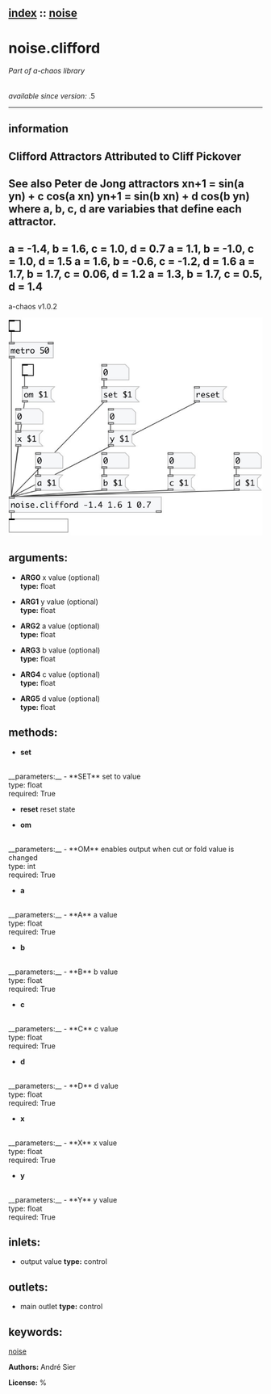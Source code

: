 [index](index.html) :: [noise](category_noise.html)
---

# noise.clifford

###### Part of a-chaos library

*available since version:* .5

---


## information
Clifford Attractors
Attributed to Cliff Pickover
---
See also Peter de Jong attractors
xn+1 = sin(a yn) + c cos(a xn)
yn+1 = sin(b xn) + d cos(b yn)
where a, b, c, d are variabies that define each attractor.
---
a = -1.4, b = 1.6, c = 1.0, d = 0.7
a = 1.1, b = -1.0, c = 1.0, d = 1.5
a = 1.6, b = -0.6, c = -1.2, d = 1.6
a = 1.7, b = 1.7, c = 0.06, d = 1.2
a = 1.3, b = 1.7, c = 0.5, d = 1.4
---
a-chaos v1.0.2



[![example](../examples/img/noise.clifford.jpg)](../examples/pd/noise.clifford.pd)



## arguments:

* **ARG0**
x value (optional)<br>
__type:__ float<br>

* **ARG1**
y value (optional)<br>
__type:__ float<br>

* **ARG2**
a value (optional)<br>
__type:__ float<br>

* **ARG3**
b value (optional)<br>
__type:__ float<br>

* **ARG4**
c value (optional)<br>
__type:__ float<br>

* **ARG5**
d value (optional)<br>
__type:__ float<br>



## methods:

* **set**
<br>
  __parameters:__
  - **SET** set to value<br>
    type: float <br>
    required: True <br>

* **reset**
reset state<br>

* **om**
<br>
  __parameters:__
  - **OM** enables output when cut or fold value is changed<br>
    type: int <br>
    required: True <br>

* **a**
<br>
  __parameters:__
  - **A** a value<br>
    type: float <br>
    required: True <br>

* **b**
<br>
  __parameters:__
  - **B** b value<br>
    type: float <br>
    required: True <br>

* **c**
<br>
  __parameters:__
  - **C** c value<br>
    type: float <br>
    required: True <br>

* **d**
<br>
  __parameters:__
  - **D** d value<br>
    type: float <br>
    required: True <br>

* **x**
<br>
  __parameters:__
  - **X** x value<br>
    type: float <br>
    required: True <br>

* **y**
<br>
  __parameters:__
  - **Y** y value<br>
    type: float <br>
    required: True <br>






## inlets:

* output value 
__type:__ control<br>



## outlets:

* main outlet
__type:__ control<br>



## keywords:

[noise](keywords/noise.html)






**Authors:** André Sier




**License:** %





